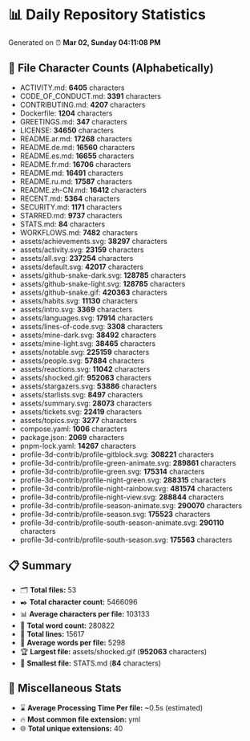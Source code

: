 # 📊 Daily Repository Statistics
Generated on ⏰ **Mar 02, Sunday 04:11:08 PM**

## 📂 File Character Counts (Alphabetically)
- ACTIVITY.md: **6405** characters
- CODE_OF_CONDUCT.md: **3391** characters
- CONTRIBUTING.md: **4207** characters
- Dockerfile: **1204** characters
- GREETINGS.md: **347** characters
- LICENSE: **34650** characters
- README.ar.md: **17268** characters
- README.de.md: **16560** characters
- README.es.md: **16655** characters
- README.fr.md: **16706** characters
- README.md: **16491** characters
- README.ru.md: **17587** characters
- README.zh-CN.md: **16412** characters
- RECENT.md: **5364** characters
- SECURITY.md: **1171** characters
- STARRED.md: **9737** characters
- STATS.md: **84** characters
- WORKFLOWS.md: **7482** characters
- assets/achievements.svg: **38297** characters
- assets/activity.svg: **23159** characters
- assets/all.svg: **237254** characters
- assets/default.svg: **42017** characters
- assets/github-snake-dark.svg: **128785** characters
- assets/github-snake-light.svg: **128785** characters
- assets/github-snake.gif: **420363** characters
- assets/habits.svg: **11130** characters
- assets/intro.svg: **3369** characters
- assets/languages.svg: **17914** characters
- assets/lines-of-code.svg: **3308** characters
- assets/mine-dark.svg: **38492** characters
- assets/mine-light.svg: **38465** characters
- assets/notable.svg: **225159** characters
- assets/people.svg: **57884** characters
- assets/reactions.svg: **11042** characters
- assets/shocked.gif: **952063** characters
- assets/stargazers.svg: **53886** characters
- assets/starlists.svg: **8497** characters
- assets/summary.svg: **28073** characters
- assets/tickets.svg: **22419** characters
- assets/topics.svg: **3277** characters
- compose.yaml: **1006** characters
- package.json: **2069** characters
- pnpm-lock.yaml: **14267** characters
- profile-3d-contrib/profile-gitblock.svg: **308221** characters
- profile-3d-contrib/profile-green-animate.svg: **289861** characters
- profile-3d-contrib/profile-green.svg: **175314** characters
- profile-3d-contrib/profile-night-green.svg: **288315** characters
- profile-3d-contrib/profile-night-rainbow.svg: **481574** characters
- profile-3d-contrib/profile-night-view.svg: **288844** characters
- profile-3d-contrib/profile-season-animate.svg: **290070** characters
- profile-3d-contrib/profile-season.svg: **175523** characters
- profile-3d-contrib/profile-south-season-animate.svg: **290110** characters
- profile-3d-contrib/profile-south-season.svg: **175563** characters

## 📋 Summary
- 🗂️ **Total files:** 53
- ✒️ **Total character count:** 5466096
- 📊 **Average characters per file:** 103133
- 📝 **Total word count:** 280822
- 🧾 **Total lines:** 15617
- 📐 **Average words per file:** 5298
- 🏆 **Largest file:** assets/shocked.gif (**952063** characters)
- 🥉 **Smallest file:** STATS.md (**84** characters)

## 🌟 Miscellaneous Stats
- ⌛ **Average Processing Time Per file:** ~0.5s (estimated)
- 🔥 **Most common file extension:** yml
- 🌐 **Total unique extensions:** 40
